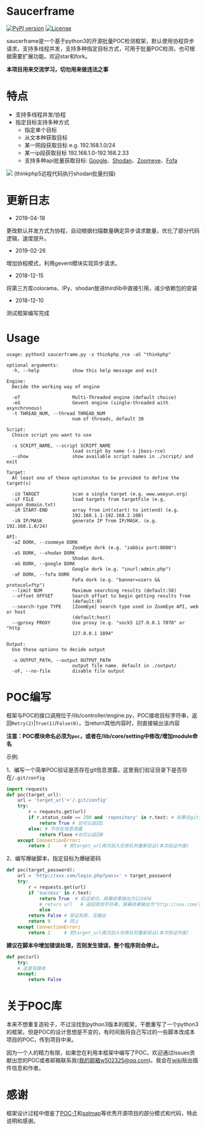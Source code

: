 # Saucerframe
[![PyPI version](https://img.shields.io/badge/python-3-blue.svg)](https://www.python.org/)  [![License](https://img.shields.io/badge/license-GPLv2-red.svg)](https://raw.githubusercontent.com/sqlmapproject/sqlmap/master/LICENSE) 

saucerframe是一个基于python3的开源批量POC检测框架，默认使用协程异步请求，支持多线程并发，支持多种指定目标方式，可用于批量POC检测，也可根据需要扩展功能。欢迎star和fork。

**本项目用来交流学习，切勿用来做违法之事**

# 特点

- 支持多线程并发/协程
- 指定目标支持多种方式
    - 指定单个目标
    - 从文本种获取目标
    - 某一网段获取目标 e.g. 192.168.1.0/24
    - 某一ip段获取目标 192.168.1.0-192.168.2.33
    - 支持多种api批量获取目标: [Google](https://cse.google.com/cse)、[Shodan](https://www.shodan.io/)、[Zoomeye](https://www.zoomeye.org/)、[Fofa](https://fofa.so)

![](https://github.com/saucer-man/saucerframe/blob/master/doc/eg1.png)
(thinkphp5远程代码执行shodan批量扫描)

# 更新日志
- 2019-04-18

更改默认并发方式为协程，自动根据扫描数量确定异步请求数量，优化了部分代码逻辑，速度提升。

- 2019-02-26

增加协程模式，利用gevent模块实现异步请求。

- 2018-12-15 

将第三方库colorama、IPy、shodan放进thirdlib中直接引用，减少依赖包的安装

- 2018-12-10 

测试框架编写完成

# Usage


```
usage: python3 saucerframe.py -s thinkphp_rce -aS "thinkphp"

optional arguments:
  -h, --help            show this help message and exit

Engine:
  Decide the working way of engine

  -eT                   Multi-Threaded engine (default choice)
  -eG                   Gevent engine (single-threaded with asynchronous)
  -t THREAD_NUM, --thread THREAD_NUM
                        num of threads, default 30

Script:
  Choice script you want to use

  -s SCRIPT_NAME, --script SCRIPT_NAME
                        load script by name (-s jboss-rce)
  --show                show available script names in ./script/ and exit

Target:
  At least one of these optionshas to be provided to define the target(s)

  -iU TARGET            scan a single target (e.g. www.wooyun.org)
  -iF FILE              load targets from targetFile (e.g. wooyun_domain.txt)
  -iR START-END         array from int(start) to int(end) (e.g.
                        192.168.1.1-192.168.2.100)
  -iN IP/MASK           generate IP from IP/MASK. (e.g. 192.168.1.0/24)

API:
  -aZ DORK, --zoomeye DORK
                        ZoomEye dork (e.g. "zabbix port:8080")
  -aS DORK, --shodan DORK
                        Shodan dork.
  -aG DORK, --google DORK
                        Google dork (e.g. "inurl:admin.php")
  -aF DORK, --fofa DORK
                        FoFa dork (e.g. "banner=users && protocol=ftp")
  --limit NUM           Maximum searching results (default:50)
  --offset OFFSET       Search offset to begin getting results from
                        (default:0)
  --search-type TYPE    [ZoomEye] search type used in ZoomEye API, web or host
                        (default:host)
  --gproxy PROXY        Use proxy (e.g. "sock5 127.0.0.1 7070" or "http
                        127.0.0.1 1894"

Output:
  Use those options to decide output

  -o OUTPUT_PATH, --output OUTPUT_PATH
                        output file name. default in ./output/
  -oF, --no-file        disable file output
```

# POC编写

框架与POC的接口调用位于/lib/controller/engine.py，POC接收目标字符串，返回`Retry(2)`|`True(1)`/`False(0)`，当return其他内容时，则直接输出该内容

**注意：POC模块命名必须为`poc`，或者在/lib/core/setting中修改/增加module命名**

示例:

1、编写一个简单POC验证是否存在git信息泄露，这里我们验证目录下是否存在`/.git/config`

```python
import requests
def poc(target_url):
    url = 'target_url'+'/.git/config'
    try:
        r = requests.get(url)
        if r.status_code == 200 and 'repository' in r.text: # 如果在git信息泄露
            return True # 也可以返回1
        else: # 不存在信息泄露
            return Flase #也可以返回0
    except ConnectionError:
        return 2     # 把target_url再次加入任务队列重新验证(本次验证作废)
```

2、编写爆破脚本，指定目标为爆破密码

```python
def poc(target_password):
    url = 'http://xxx.com/login.php?pass=' + target_password
    try:
        r = requests.get(url)
        if 'success' in r.text:
            return True  # 验证成功，屏幕结果输出为123456
            # return url   # 返回其他字符串，屏幕结果输出为"http://xxx.com/login.php?pass=123456"
            else
        return False # 验证失败，无输出
        return 0     # 同上
    except ConnectionError:
        return 2     # 把target_url再次加入任务队列重新验证(本次验证作废)
```

**建议在脚本中增加错误处理，否则发生错误，整个程序则会停止。**

```python
def poc(url)
    try:
    # 这里写脚本
    except:
        return False
```
# 关于POC库

本来不想重复造轮子，不过没找到python3版本的框架，干脆重写了一个python3的框架。但是POC的设计思想是不变的，有时间我将自己写过的一些脚本改成本项目的POC，传到项目中来。

因为一个人的精力有限，如果您在利用本框架中编写了POC，欢迎通过Issues贡献出您的POC或者邮箱联系我(我的邮箱w502325@qq.com)。我会在[wiki](https://github.com/saucer-man/saucerframe/wiki/%E6%B5%8B%E8%AF%95%E8%84%9A%E6%9C%AC)贴出插件信息和作者。

# 感谢

框架设计过程中借鉴了[POC-T](https://github.com/Xyntax/POC-T)和[sqlmap](https://github.com/sqlmapproject/sqlmap)等优秀开源项目的部分模式和代码，特此说明和感谢。

